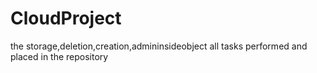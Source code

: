 # CloudProject

the storage,deletion,creation,admininsideobject all tasks performed and placed in the repository
